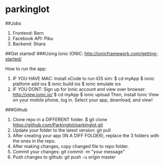 # parkinglot

##Jobs
1. Frontend: Bern
2. Facebook API: Piku
3. Backend: Shara

##Get started!
###Using Ionic
IONIC: http://ionicframework.com/getting-started/

How to run the app:

1. IF YOU HAVE MAC: Install xCode to run iOS sim:
$ cd myApp
$ ionic platform add ios
$ ionic build ios
$ ionic emulate ios
2. IF YOU DONT: Sign up for Ionic account and view over browser:
http://view.ionic.io/
  $ cd myApp
  $ ionic upload
  Then, install Ionic View on your mobile phone, log in. Select your app, download, and view!

###Github
1. Clone repo in a DIFFERENT folder. $ git clone https://github.com/Parkinglot/parkinglot.git
2. Update your folder to the latest version: git pull
2. After creating your app (IN A DIFF FOLDER), replace the 3 folders with the ones in the repo.
3. After making changes, copy changed file to repo folder.
4. Commit your changes: git commit -m "your message"
5. Push changes to github: git push -u origin master
